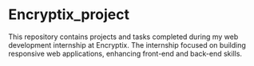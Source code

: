 # Encryptix_project
This repository contains projects and tasks completed during my web development internship at Encryptix. The internship focused on building responsive web applications, enhancing front-end and back-end skills.
